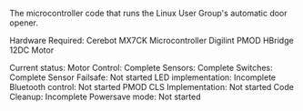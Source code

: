 The microcontroller code that runs the Linux User Group's automatic door opener.

Hardware Required:
	Cerebot MX7CK Microcontroller
	Digilint PMOD HBridge
	12DC Motor

Current status:
	Motor Control: Complete
	Sensors: Complete
	Switches: Complete
	Sensor Failsafe: Not started
	LED implementation: Incomplete
	Bluetooth control: Not started
	PMOD CLS Implementation: Not started
	Code Cleanup: Incomplete
	Powersave mode: Not started

